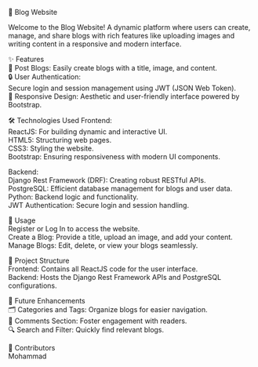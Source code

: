 🌟 Blog Website

Welcome to the Blog Website! A dynamic platform where users can create, manage, and share blogs with rich features like uploading images and writing content in a responsive and modern interface.


✨ Features<br>
📝 Post Blogs:
Easily create blogs with a title, image, and content.<br>
🔒 User Authentication:<br>
Secure login and session management using JWT (JSON Web Token).<br>
📱 Responsive Design:
Aesthetic and user-friendly interface powered by Bootstrap.


🛠️ Technologies Used
Frontend:<br>
ReactJS: For building dynamic and interactive UI. <br>
HTML5: Structuring web pages. <br>
CSS3: Styling the website.<br>
Bootstrap: Ensuring responsiveness with modern UI components.<br>


Backend:<br>
Django Rest Framework (DRF): Creating robust RESTful APIs.<br>
PostgreSQL: Efficient database management for blogs and user data.<br>
Python: Backend logic and functionality.<br>
JWT Authentication: Secure login and session handling.<br>


📖 Usage<br>
Register or Log In to access the website.<br>
Create a Blog: Provide a title, upload an image, and add your content.<br>
Manage Blogs: Edit, delete, or view your blogs seamlessly.<br>


📂 Project Structure<br>
Frontend: Contains all ReactJS code for the user interface.<br>
Backend: Hosts the Django Rest Framework APIs and PostgreSQL configurations.<br>


🚀 Future Enhancements<br>
🗂️ Categories and Tags: Organize blogs for easier navigation.<br>
💬 Comments Section: Foster engagement with readers.<br>
🔍 Search and Filter: Quickly find relevant blogs.<br>


🤝 Contributors<br>
Mohammad


